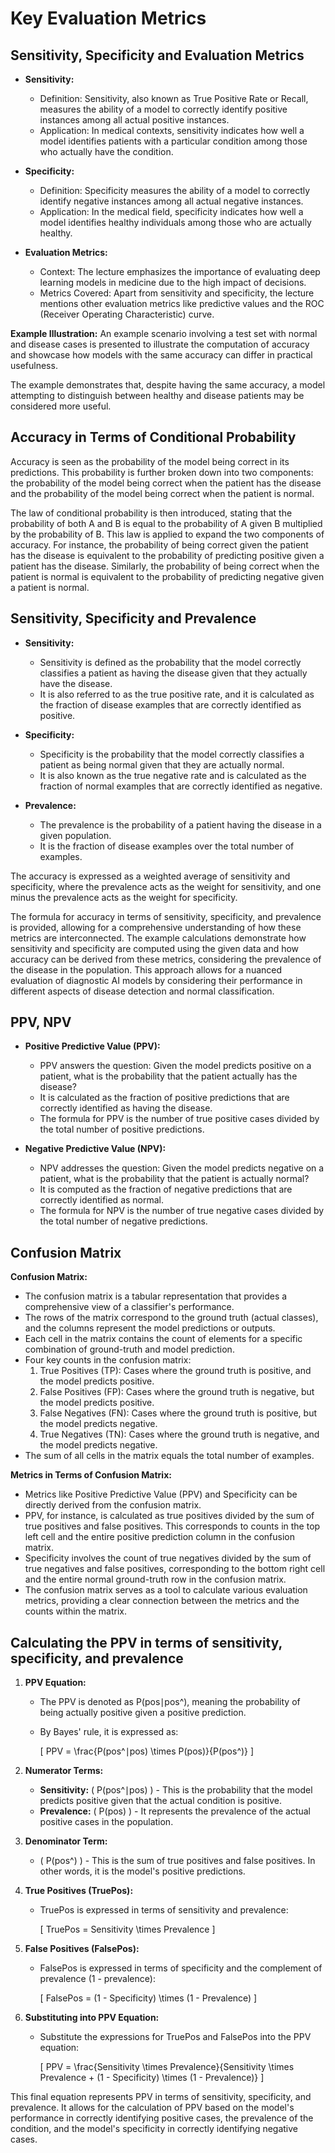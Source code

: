 # Key Evaluation Metrics

## Sensitivity, Specificity and Evaluation Metrics

- **Sensitivity:**
   - Definition: Sensitivity, also known as True Positive Rate or Recall, measures the ability of a model to correctly identify positive instances among all actual positive instances.
   - Application: In medical contexts, sensitivity indicates how well a model identifies patients with a particular condition among those who actually have the condition.

- **Specificity:**
   - Definition: Specificity measures the ability of a model to correctly identify negative instances among all actual negative instances.
   - Application: In the medical field, specificity indicates how well a model identifies healthy individuals among those who are actually healthy.

- **Evaluation Metrics:**
    - Context: The lecture emphasizes the importance of evaluating deep learning models in medicine due to the high impact of decisions.
    - Metrics Covered: Apart from sensitivity and specificity, the lecture mentions other evaluation metrics like predictive values and the ROC (Receiver Operating Characteristic) curve.

**Example Illustration:**
An example scenario involving a test set with normal and disease cases is presented to illustrate the computation of accuracy and showcase how models with the same accuracy can differ in practical usefulness.

The example demonstrates that, despite having the same accuracy, a model attempting to distinguish between healthy and disease patients may be considered more useful.

## Accuracy in Terms of Conditional Probability

Accuracy is seen as the probability of the model being correct in its predictions. This probability is further broken down into two components: the probability of the model being correct when the patient has the disease and the probability of the model being correct when the patient is normal.

The law of conditional probability is then introduced, stating that the probability of both A and B is equal to the probability of A given B multiplied by the probability of B. This law is applied to expand the two components of accuracy. For instance, the probability of being correct given the patient has the disease is equivalent to the probability of predicting positive given a patient has the disease. Similarly, the probability of being correct when the patient is normal is equivalent to the probability of predicting negative given a patient is normal.

## Sensitivity, Specificity and Prevalence

- **Sensitivity:**
   - Sensitivity is defined as the probability that the model correctly classifies a patient as having the disease given that they actually have the disease.
   - It is also referred to as the true positive rate, and it is calculated as the fraction of disease examples that are correctly identified as positive.

- **Specificity:**
   - Specificity is the probability that the model correctly classifies a patient as being normal given that they are actually normal.
   - It is also known as the true negative rate and is calculated as the fraction of normal examples that are correctly identified as negative.

- **Prevalence:**
   - The prevalence is the probability of a patient having the disease in a given population.
   - It is the fraction of disease examples over the total number of examples.

The accuracy is expressed as a weighted average of sensitivity and specificity, where the prevalence acts as the weight for sensitivity, and one minus the prevalence acts as the weight for specificity.

The formula for accuracy in terms of sensitivity, specificity, and prevalence is provided, allowing for a comprehensive understanding of how these metrics are interconnected. The example calculations demonstrate how sensitivity and specificity are computed using the given data and how accuracy can be derived from these metrics, considering the prevalence of the disease in the population. This approach allows for a nuanced evaluation of diagnostic AI models by considering their performance in different aspects of disease detection and normal classification.

## PPV, NPV

- **Positive Predictive Value (PPV):**
   - PPV answers the question: Given the model predicts positive on a patient, what is the probability that the patient actually has the disease?
   - It is calculated as the fraction of positive predictions that are correctly identified as having the disease.
   - The formula for PPV is the number of true positive cases divided by the total number of positive predictions.

- **Negative Predictive Value (NPV):**
   - NPV addresses the question: Given the model predicts negative on a patient, what is the probability that the patient is actually normal?
   - It is computed as the fraction of negative predictions that are correctly identified as normal.
   - The formula for NPV is the number of true negative cases divided by the total number of negative predictions.

## Confusion Matrix

**Confusion Matrix:**
- The confusion matrix is a tabular representation that provides a comprehensive view of a classifier's performance.
- The rows of the matrix correspond to the ground truth (actual classes), and the columns represent the model predictions or outputs.
- Each cell in the matrix contains the count of elements for a specific combination of ground-truth and model prediction.
- Four key counts in the confusion matrix:
   1. True Positives (TP): Cases where the ground truth is positive, and the model predicts positive.
   2. False Positives (FP): Cases where the ground truth is negative, but the model predicts positive.
   3. False Negatives (FN): Cases where the ground truth is positive, but the model predicts negative.
   4. True Negatives (TN): Cases where the ground truth is negative, and the model predicts negative.
- The sum of all cells in the matrix equals the total number of examples.

**Metrics in Terms of Confusion Matrix:**
- Metrics like Positive Predictive Value (PPV) and Specificity can be directly derived from the confusion matrix.
- PPV, for instance, is calculated as true positives divided by the sum of true positives and false positives. This corresponds to counts in the top left cell and the entire positive prediction column in the confusion matrix.
- Specificity involves the count of true negatives divided by the sum of true negatives and false positives, corresponding to the bottom right cell and the entire normal ground-truth row in the confusion matrix.
- The confusion matrix serves as a tool to calculate various evaluation metrics, providing a clear connection between the metrics and the counts within the matrix.

## Calculating the PPV in terms of sensitivity, specificity, and prevalence

1. **PPV Equation:**
   - The PPV is denoted as P(pos∣pos^), meaning the probability of being actually positive given a positive prediction.
   - By Bayes' rule, it is expressed as:

     \[ PPV = \frac{P(pos^∣pos) \times P(pos)}{P(pos^)} \]

2. **Numerator Terms:**
   - **Sensitivity:** \( P(pos^∣pos) \) - This is the probability that the model predicts positive given that the actual condition is positive.
   - **Prevalence:** \( P(pos) \) - It represents the prevalence of the actual positive cases in the population.

3. **Denominator Term:**
   - \( P(pos^) \) - This is the sum of true positives and false positives. In other words, it is the model's positive predictions.

4. **True Positives (TruePos):**
   - TruePos is expressed in terms of sensitivity and prevalence:

     \[ TruePos = Sensitivity \times Prevalence \]

5. **False Positives (FalsePos):**
   - FalsePos is expressed in terms of specificity and the complement of prevalence (1 - prevalence):

     \[ FalsePos = (1 - Specificity) \times (1 - Prevalence) \]

6. **Substituting into PPV Equation:**
   - Substitute the expressions for TruePos and FalsePos into the PPV equation:

     \[ PPV = \frac{Sensitivity \times Prevalence}{Sensitivity \times Prevalence + (1 - Specificity) \times (1 - Prevalence)} \]

This final equation represents PPV in terms of sensitivity, specificity, and prevalence. It allows for the calculation of PPV based on the model's performance in correctly identifying positive cases, the prevalence of the condition, and the model's specificity in correctly identifying negative cases.